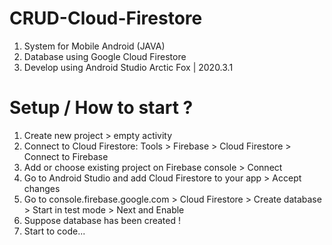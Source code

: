 # CRUD-Cloud-Firestore
1. System for Mobile Android (JAVA)
2. Database using Google Cloud Firestore 
3. Develop using Android Studio Arctic Fox | 2020.3.1
# Setup / How to start ?
1. Create new project > empty activity
2. Connect to Cloud Firestore: Tools > Firebase > Cloud Firestore > Connect to Firebase
3. Add or choose existing project on Firebase console > Connect 
4. Go to Android Studio and add Cloud Firestore to your app > Accept changes
5. Go to console.firebase.google.com > Cloud Firestore > Create database > Start in test mode > Next and Enable
6. Suppose database has been created !
7. Start to code...
